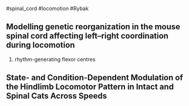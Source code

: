 #spinal_cord
#locomotion 
#Rybak

## Modelling genetic reorganization in the mouse spinal cord affecting left–right coordination during locomotion

1. rhythm-generating flexor centres

## State- and Condition-Dependent Modulation of the Hindlimb Locomotor Pattern in Intact and Spinal Cats Across Speeds

